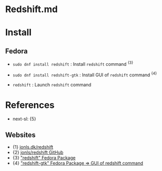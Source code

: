 # Redshift.md

# Install

## Fedora

* `sudo dnf install redshift` : Install `redshift` command <sup>{3}</sup>

* `sudo dnf install redshift-gtk` : Install GUI of `redshift` command <sup>{4}</sup>

* `redshift` : Launch `redshift` command

# References

* next-sl: {5}

## Websites

* {1} [jonls.dk/redshift](https://jonls.dk/redshift/)
* {2} [jonls/redshift GitHub](https://github.com/jonls/redshift)
* {3} ["redshift" Fedora Package](https://packages.fedoraproject.org/pkgs/redshift/redshift/)
* {4} ["redshift-gtk" Fedora Package => GUI of redshift command](https://packages.fedoraproject.org/pkgs/redshift/redshift-gtk/)
